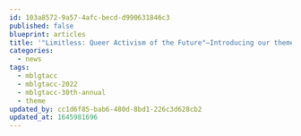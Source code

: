 ```yaml
---
id: 103a8572-9a57-4afc-becd-d990631846c3
published: false
blueprint: articles
title: '"Limitless: Queer Activism of the Future"—Introducing our theme for the 30th annual MBLGTACC; registration and workshop RFPs coming April 4'
categories:
  - news
tags:
  - mblgtacc
  - mblgtacc-2022
  - mblgtacc-30th-annual
  - theme
updated_by: cc1d6f85-bab6-480d-8bd1-226c3d628cb2
updated_at: 1645981696
---
```


